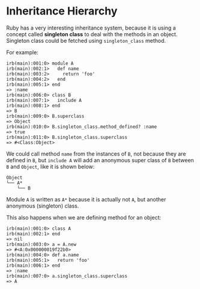 # Inheritance Hierarchy

Ruby has a very interesting inheritance system, because it is using a concept called __singleton class__ to deal with the methods in an object. Singleton class could be fetched using `singleton_class` method.

For example:

```console
irb(main):001:0> module A
irb(main):002:1>   def name
irb(main):003:2>     return 'foo'
irb(main):004:2>   end
irb(main):005:1> end
=> :name
irb(main):006:0> class B
irb(main):007:1>   include A
irb(main):008:1> end
=> B
irb(main):009:0> B.superclass
=> Object
irb(main):010:0> B.singleton_class.method_defined? :name
=> true
irb(main):011:0> B.singleton_class.superclass
=> #<Class:Object>
```

We could call method `name` from the instances of `B`, not because they are defined in `B`, but `include A` will add an anonymous super class of `B` between `B` and `Object`, like it is shown below:

```text
Object
└── A*
    └── B
```

Module `A` is written as `A*` because it is actually not `A`, but another anonymous (singleton) class.

This also happens when we are defining method for an object:

```console
irb(main):001:0> class A
irb(main):002:1> end
=> nil
irb(main):003:0> a = A.new
=> #<A:0x000000019f22b0>
irb(main):004:0> def a.name
irb(main):005:1>   return 'foo'
irb(main):006:1> end
=> :name
irb(main):007:0> a.singleton_class.superclass
=> A
```
